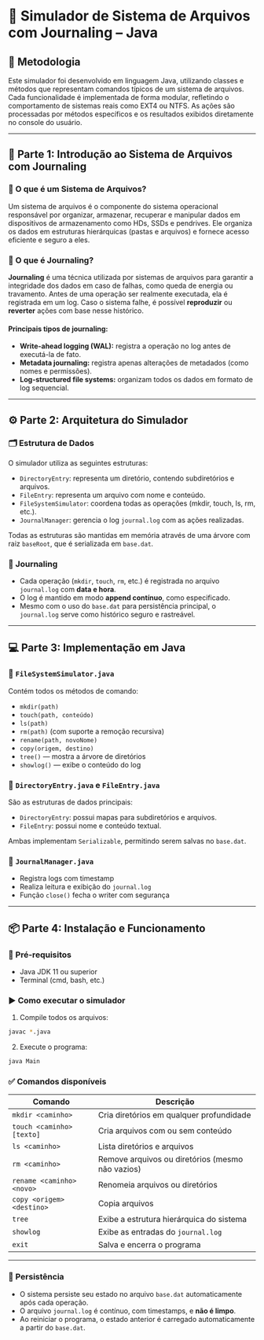 # 📁 Simulador de Sistema de Arquivos com Journaling – Java

## 🧪 Metodologia

Este simulador foi desenvolvido em linguagem Java, utilizando classes e métodos que representam comandos típicos de um sistema de arquivos. Cada funcionalidade é implementada de forma modular, refletindo o comportamento de sistemas reais como EXT4 ou NTFS. As ações são processadas por métodos específicos e os resultados exibidos diretamente no console do usuário.

---

## 📘 Parte 1: Introdução ao Sistema de Arquivos com Journaling

### 🔹 O que é um Sistema de Arquivos?

Um sistema de arquivos é o componente do sistema operacional responsável por organizar, armazenar, recuperar e manipular dados em dispositivos de armazenamento como HDs, SSDs e pendrives. Ele organiza os dados em estruturas hierárquicas (pastas e arquivos) e fornece acesso eficiente e seguro a eles.

### 🔹 O que é Journaling?

**Journaling** é uma técnica utilizada por sistemas de arquivos para garantir a integridade dos dados em caso de falhas, como queda de energia ou travamento. Antes de uma operação ser realmente executada, ela é registrada em um log. Caso o sistema falhe, é possível **reproduzir** ou **reverter** ações com base nesse histórico.

#### Principais tipos de journaling:

- **Write-ahead logging (WAL):** registra a operação no log antes de executá-la de fato.
- **Metadata journaling:** registra apenas alterações de metadados (como nomes e permissões).
- **Log-structured file systems:** organizam todos os dados em formato de log sequencial.

---

## ⚙️ Parte 2: Arquitetura do Simulador

### 🗂️ Estrutura de Dados

O simulador utiliza as seguintes estruturas:

- `DirectoryEntry`: representa um diretório, contendo subdiretórios e arquivos.
- `FileEntry`: representa um arquivo com nome e conteúdo.
- `FileSystemSimulator`: coordena todas as operações (mkdir, touch, ls, rm, etc.).
- `JournalManager`: gerencia o log `journal.log` com as ações realizadas.

Todas as estruturas são mantidas em memória através de uma árvore com raiz `baseRoot`, que é serializada em `base.dat`.

### 🧾 Journaling

- Cada operação (`mkdir`, `touch`, `rm`, etc.) é registrada no arquivo `journal.log` com **data e hora**.
- O log é mantido em modo **append contínuo**, como especificado.
- Mesmo com o uso do `base.dat` para persistência principal, o `journal.log` serve como histórico seguro e rastreável.

---

## 💻 Parte 3: Implementação em Java

### 🔹 `FileSystemSimulator.java`

Contém todos os métodos de comando:
- `mkdir(path)`
- `touch(path, conteúdo)`
- `ls(path)`
- `rm(path)` (com suporte a remoção recursiva)
- `rename(path, novoNome)`
- `copy(origem, destino)`
- `tree()` — mostra a árvore de diretórios
- `showlog()` — exibe o conteúdo do log

### 🔹 `DirectoryEntry.java` e `FileEntry.java`

São as estruturas de dados principais:
- `DirectoryEntry`: possui mapas para subdiretórios e arquivos.
- `FileEntry`: possui nome e conteúdo textual.

Ambas implementam `Serializable`, permitindo serem salvas no `base.dat`.

### 🔹 `JournalManager.java`

- Registra logs com timestamp
- Realiza leitura e exibição do `journal.log`
- Função `close()` fecha o writer com segurança

---

## 📦 Parte 4: Instalação e Funcionamento

### 🔧 Pré-requisitos

- Java JDK 11 ou superior
- Terminal (cmd, bash, etc.)

### ▶️ Como executar o simulador

1. Compile todos os arquivos:
```bash
javac *.java
```

2. Execute o programa:
```bash
java Main
```

### ✅ Comandos disponíveis

| Comando                         | Descrição                                                 |
|--------------------------------|------------------------------------------------------------|
| `mkdir <caminho>`              | Cria diretórios em qualquer profundidade                  |
| `touch <caminho> [texto]`      | Cria arquivos com ou sem conteúdo                         |
| `ls <caminho>`                 | Lista diretórios e arquivos                               |
| `rm <caminho>`                 | Remove arquivos ou diretórios (mesmo não vazios)          |
| `rename <caminho> <novo>`      | Renomeia arquivos ou diretórios                           |
| `copy <origem> <destino>`      | Copia arquivos                                             |
| `tree`                         | Exibe a estrutura hierárquica do sistema                  |
| `showlog`                      | Exibe as entradas do `journal.log`                        |
| `exit`                         | Salva e encerra o programa                                |

---

### 💾 Persistência

- O sistema persiste seu estado no arquivo `base.dat` automaticamente após cada operação.
- O arquivo `journal.log` é contínuo, com timestamps, e **não é limpo**.
- Ao reiniciar o programa, o estado anterior é carregado automaticamente a partir do `base.dat`.

